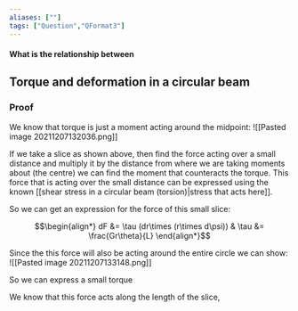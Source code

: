 ```yaml
---
aliases: [""]
tags: ["Question","QFormat3"]
---
```


#### What is the relationship between
## Torque and deformation in a circular beam


### Proof
We know that torque is just a moment acting around the midpoint:
![[Pasted image 20211207132036.png]]

If we take a slice as shown above, then find the force acting over a small distance and multiply it by the distance from where we are taking moments about (the centre) we can find the moment that counteracts the torque.
This force that is acting over the small distance can be expressed using the known [[shear stress in a circular beam (torsion)|stress that acts here]].

So we can get an expression for the force of this small slice:

$$\begin{align*}
dF &= \tau (dr\times (r\times d\psi)) & \tau &= \frac{Gr\theta}{L} 
\end{align*}$$

Since the this force will also be acting around the entire circle we can show:
![[Pasted image 20211207133148.png]]

So we can express a small torque

We know that this force acts along the length of the slice, 